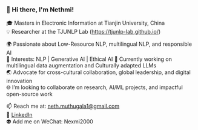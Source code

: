 ### 👋 Hi there, I'm Nethmi!

🎓 Masters in Electronic Information at Tianjin University, China  
💡 Researcher at the TJUNLP Lab (https://tjunlp-lab.github.io/)

🌍 Passionate about Low-Resource NLP, multilingual NLP, and responsible AI  
🤖 Interests: NLP | Generative AI | Ethical AI 
🌱 Currently working on multilingual data augmentation and Culturally adapted LLMs  
🌏 Advocate for cross-cultural collaboration, global leadership, and digital innovation  
🌐 I’m looking to collaborate on research, AI/ML projects, and impactful open-source work

📫 Reach me at: neth.muthugala1@gmail.com  
🔗 [LinkedIn](https://www.linkedin.com/in/nethmim/)  
👽 Add me on WeChat: Nexmi2000  




<!---
NextME14/NextME14 is a ✨ special ✨ repository because its `README.md` (this file) appears on your GitHub profile.
You can click the Preview link to take a look at your changes.
--->
